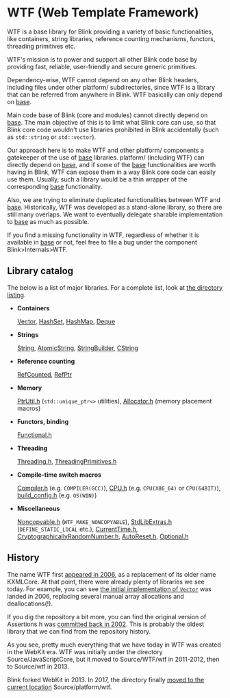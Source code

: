 # WTF (Web Template Framework)

WTF is a base library for Blink providing a variety of basic functionalities,
like containers, string libraries, reference counting mechanisms, functors,
threading primitives etc.

WTF's mission is to power and support all other Blink code base by providing
fast, reliable, user-friendly and secure generic primitives.

Dependency-wise, WTF cannot depend on any other Blink headers, including
files under other platform/ subdirectories, since WTF is a library that can be
referred from anywhere in Blink. WTF basically can only depend on [base].

Main code base of Blink (core and modules) cannot directly depend on [base].
The main objective of this is to limit what Blink core can use, so that Blink
core code wouldn't use libraries prohibited in Blink accidentally (such as
`std::string` or `std::vector`).

Our approach here is to make WTF and other platform/ components a gatekeeper of
the use of [base] libraries. platform/ (including WTF) can directly depend on
[base], and if some of the [base] functionalities are worth having in Blink,
WTF can expose them in a way Blink core code can easily use them. Usually,
such a library would be a thin wrapper of the corresponding [base]
functionality.

Also, we are trying to eliminate duplicated functionalities between WTF and
[base]. Historically, WTF was developed as a stand-alone library, so there
are still many overlaps. We want to eventually delegate sharable implementation
to [base] as much as possible.

If you find a missing functionality in WTF, regardless of whether it is
available in [base] or not, feel free to file a bug under the component
Blink>Internals>WTF.

## Library catalog

The below is a list of major libraries. For a complete list, look at
[the directory listing].

* **Containers**

  [Vector], [HashSet], [HashMap], [Deque]

* **Strings**

  [String], [AtomicString], [StringBuilder], [CString]

* **Reference counting**

  [RefCounted], [RefPtr]

* **Memory**

  [PtrUtil.h] (`std::unique_ptr<>` utilities),
  [Allocator.h] (memory placement macros)

* **Functors, binding**

  [Functional.h]

* **Threading**

  [Threading.h], [ThreadingPrimitives.h]

* **Compile-time switch macros**

  [Compiler.h] (e.g. `COMPILER(GCC)`),
  [CPU.h] (e.g. `CPU(X86_64)` or `CPU(64BIT)`),
  [build_config.h] (e.g. `OS(WIN)`)

* **Miscellaneous**

  [Noncopyable.h] (`WTF_MAKE_NONCOPYABLE`),
  [StdLibExtras.h] (`DEFINE_STATIC_LOCAL` etc.),
  [CurrentTime.h],
  [CryptographicallyRandomNumber.h],
  [AutoReset.h],
  [Optional.h]

## History

The name WTF first [appeared in 2006][1], as a replacement of its older name
KXMLCore. At that point, there were already plenty of libraries we see today.
For example, you can see [the initial implementation of `Vector`][2] was landed
in 2006, replacing several manual array allocations and deallocations(!).

If you dig the repository a bit more, you can find the original version of
Assertions.h was [committed back in 2002][3]. This is probably the oldest
library that we can find from the repository history.

As you see, pretty much everything that we have today in WTF was created in
the WebKit era. WTF was initially under the directory Source/JavaScriptCore,
but it moved to Source/WTF/wtf in 2011-2012, then to Source/wtf in 2013.

Blink forked WebKit in 2013. In 2017, the directory finally [moved to the
current location][4] Source/platform/wtf.

[the directory listing]: https://cs.chromium.org/chromium/src/third_party/WebKit/Source/platform/wtf/
[base]: https://cs.chromium.org/chromium/src/base/
[Vector]: https://cs.chromium.org/chromium/src/third_party/WebKit/Source/platform/wtf/Vector.h
[HashSet]: https://cs.chromium.org/chromium/src/third_party/WebKit/Source/platform/wtf/HashSet.h
[HashMap]: https://cs.chromium.org/chromium/src/third_party/WebKit/Source/platform/wtf/HashMap.h
[Deque]: https://cs.chromium.org/chromium/src/third_party/WebKit/Source/platform/wtf/Deque.h
[String]: https://cs.chromium.org/chromium/src/third_party/WebKit/Source/platform/wtf/text/WTFString.h
[AtomicString]: https://cs.chromium.org/chromium/src/third_party/WebKit/Source/platform/wtf/text/AtomicString.h
[StringBuilder]: https://cs.chromium.org/chromium/src/third_party/WebKit/Source/platform/wtf/text/StringBuilder.h
[CString]: https://cs.chromium.org/chromium/src/third_party/WebKit/Source/platform/wtf/text/CString.h
[RefCounted]: https://cs.chromium.org/chromium/src/third_party/WebKit/Source/platform/wtf/RefCounted.h
[RefPtr]: https://cs.chromium.org/chromium/src/third_party/WebKit/Source/platform/wtf/RefPtr.h
[PtrUtil.h]: https://cs.chromium.org/chromium/src/third_party/WebKit/Source/platform/wtf/PtrUtil.h
[Allocator.h]: https://cs.chromium.org/chromium/src/third_party/WebKit/Source/platform/wtf/Allocator.h
[Functional.h]: https://cs.chromium.org/chromium/src/third_party/WebKit/Source/platform/wtf/Functional.h
[Threading.h]: https://cs.chromium.org/chromium/src/third_party/WebKit/Source/platform/wtf/Threading.h
[ThreadingPrimitives.h]: https://cs.chromium.org/chromium/src/third_party/WebKit/Source/platform/wtf/ThreadingPrimitives.h
[Compiler.h]: https://cs.chromium.org/chromium/src/third_party/WebKit/Source/platform/wtf/Compiler.h
[CPU.h]: https://cs.chromium.org/chromium/src/third_party/WebKit/Source/platform/wtf/CPU.h
[build_config.h]: https://cs.chromium.org/chromium/src/third_party/WebKit/Source/platform/wtf/build_config.h
[Noncopyable.h]: https://cs.chromium.org/chromium/src/third_party/WebKit/Source/platform/wtf/Noncopyable.h
[StdLibExtras.h]: https://cs.chromium.org/chromium/src/third_party/WebKit/Source/platform/wtf/StdLibExtras.h
[CurrentTime.h]: https://cs.chromium.org/chromium/src/third_party/WebKit/Source/platform/wtf/CurrentTime.h
[CryptographicallyRandomNumber.h]: https://cs.chromium.org/chromium/src/third_party/WebKit/Source/platform/wtf/CryptographicallyRandomNumber.h
[AutoReset.h]: https://cs.chromium.org/chromium/src/third_party/WebKit/Source/platform/wtf/AutoReset.h
[Optional.h]: https://cs.chromium.org/chromium/src/third_party/WebKit/Source/platform/wtf/Optional.h
[1]: https://chromium.googlesource.com/chromium/src/+/e372c152fc6e57743ebc508fe17f6eb131b4ff8d
[2]: https://chromium.googlesource.com/chromium/src/+/547a6ca360a56fbee3d5ea4a71ba18f91622455c
[3]: https://chromium.googlesource.com/chromium/src/+/478890427ee03fd88e6f0f58ee8220512044bed9/third_party/WebKit/WebCore/kwq/KWQAssertions.h
[4]:https://docs.google.com/document/d/1JK26H-1-cD9-s9QLvEfY55H2kgSxRFNPLfjs049Us5w/edit?usp=sharing
